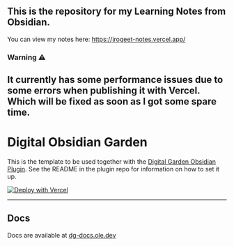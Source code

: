 ## This is the repository for my Learning Notes from Obsidian.
You can view my notes here: https://jrogeet-notes.vercel.app/

### Warning ⚠️
It currently has some performance issues due to some errors when publishing it with Vercel.
Which will be fixed as soon as I got some spare time.
---

# Digital Obsidian Garden
This is the template to be used together with the [Digital Garden Obsidian Plugin](https://github.com/oleeskild/Obsidian-Digital-Garden). 
See the README in the plugin repo for information on how to set it up.

[![Deploy with Vercel](https://vercel.com/button)](https://vercel.com/new/clone?repository-url=https://github.com/oleeskild/digitalgarden)

---
## Docs
Docs are available at [dg-docs.ole.dev](https://dg-docs.ole.dev/)
